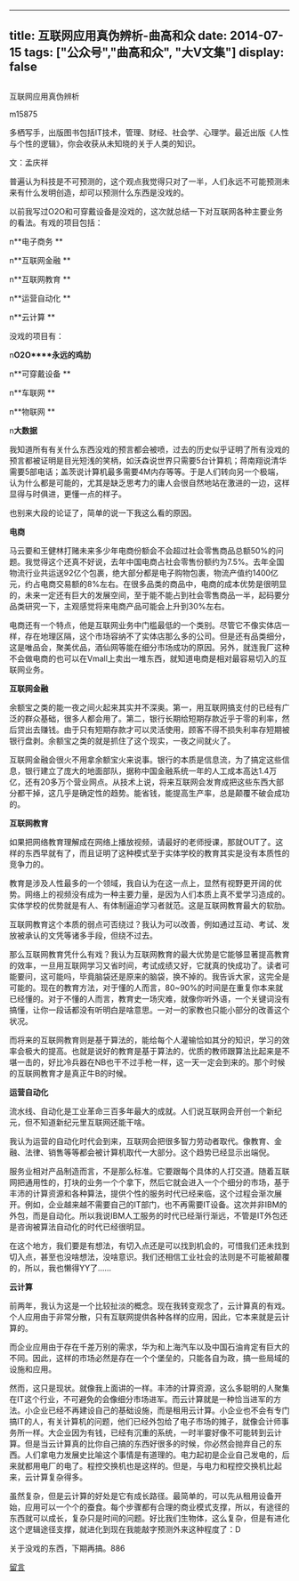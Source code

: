 
---
title:   互联网应用真伪辨析-曲高和众
date: 2014-07-15
tags: ["公众号","曲高和众", "大V文集"]
display: false
---


## 



互联网应用真伪辨析




m15875




多栖写手，出版图书包括IT技术，管理、财经、社会学、心理学。最近出版《人性与个性的逻辑》，你会收获从未知晓的关于人类的知识。


 

文：孟庆祥

 

普遍认为科技是不可预测的，这个观点我觉得只对了一半，人们永远不可能预测未来有什么发明创造，却可以预测什么东西是没戏的。

 

以前我写过O2O和可穿戴设备是没戏的，这次就总结一下对互联网各种主要业务的看法。有戏的项目包括：

 

n**电子商务 **

n**互联网金融 **

n**互联网教育 **

n**运营自动化 **

n**云计算 **

 

没戏的项目有：

 

n**O2O****永远的鸡肋**

n**可穿戴设备 **

n**车联网 **

n**物联网 **

n**大数据**

 

我知道所有有关什么东西没戏的预言都会被喷，过去的历史似乎证明了所有没戏的预言都被证明是目光短浅的笑柄，如沃森说世界只需要5台计算机；蒋南翔说清华需要5部电话；盖茨说计算机最多需要4M内存等等。于是人们转向另一个极端，认为什么都是可能的，尤其是缺乏思考力的庸人会很自然地站在激进的一边，这样显得与时俱进，更懂一点的样子。

 

也别来大段的论证了，简单的说一下我这么看的原因。

 

**电商**

马云要和王健林打赌未来多少年电商份额会不会超过社会零售商品总额50%的问题。我觉得这个还真不好说，去年中国电商占社会零售份额约为7.5%。去年全国物流行业共运送92亿个包裹，绝大部分都是电子购物包裹，物流产值约1400亿元，约占电商交易额的8%左右。在很多品类的商品中，电商的成本优势是很明显的，未来一定还有巨大的发展空间，至于能不能占到社会零售商品一半，起码要分品类研究一下，主观感觉将来电商产品可能会上升到30%左右。

 

电商还有一个特点，他是互联网业务中门槛最低的一个类别。尽管它不像实体店一样，存在地理区隔，这个市场容纳不了实体店那么多的公司。但是还有品类细分，这是唯品会，聚美优品，酒仙网等能在细分市场成功的原因。另外，就连我厂这种不会做电商的也可以在Vmall上卖出一堆东西，就知道电商是相对最容易切入的互联网业务。

 

**互联网金融**

余额宝之类的能一夜之间火起来其实并不深奥。第一，用互联网搞支付的已经有广泛的群众基础，很多人都会用了。第二，银行长期给短期存款近乎于零的利率，然后贷出去赚钱。由于只有短期存款才可以灵活使用，顾客不得不损失利率存短期被银行盘剥。余额宝之类的就是抓住了这个现实，一夜之间就火了。

 

互联网金融会很火不用拿余额宝火来说事。银行的本质是信息流，为了搞定这些信息，银行建立了庞大的地面部队，据称中国金融系统一年的人工成本高达1.4万亿，还有20多万个营业网点。从技术上说，将来互联网会发育成把这些东西大部分都干掉，这几乎是确定性的趋势。能省钱，能提高生产率，总是颠覆不破会成功的。

 

**互联网教育**

如果把网络教育理解成在网络上播放视频，请最好的老师授课，那就OUT了。这样的东西早就有了，而且证明了这种模式至于实体学校的教育其实是没有本质性的竞争力的。

 

教育是涉及人性最多的一个领域，我自认为在这一点上，显然有视野更开阔的优势。网络上的视频没有成为一种主要力量，是因为人们本质上真不爱学习造成的。实体学校的优势就是有人、有体制逼迫学习者就范。这是互联网教育最大的软肋。

 

互联网教育这个本质的弱点可否绕过？我认为可以改善，例如通过互动、考试、发放被承认的文凭等诸多手段，但绕不过去。

 

那么互联网教育凭什么有戏？我认为互联网教育的最大优势是它能够显著提高教育的效率，一旦用互联网学习又省时间，考试成绩又好，它就真的快成功了。读者可能要问，这可能吗，毕竟脑袋还是原来的脑袋，换不掉的。我告诉大家，这完全是可能的。现在的教育方法，对于懂的人而言，80~90%的时间是在重复你本来就已经懂的。对于不懂的人而言，教育史一场灾难，就像你听外语，一个关键词没有搞懂，让你一段话都没有听明白是啥意思。一对一的家教也只能小部分的改善这个状况。

 

而将来的互联网教育则是基于算法的，能给每个人灌输恰如其分的知识，学习的效率会极大的提高。也就是说好的教育是基于算法的，优质的教师跟算法比起来是不堪一击的，好比冷兵器在NB也干不过手枪一样，这一天一定会到来的。那个时候的互联网教育才是真正牛B的时候。

 

**运营自动化**

流水线、自动化是工业革命三百多年最大的成就。人们说互联网会开创一个新纪元，但不知道新纪元里互联网还能干啥。

 

我认为运营的自动化时代会到来，互联网会把很多智力劳动者取代。像教育、金融、法律、销售等等都会被计算机取代一大部分。这个趋势已经显示出端倪。

 

服务业相对产品制造而言，不是那么标准。它要跟每个具体的人打交道。随着互联网把通用性的，打块的业务一个个拿下，然后它就会进入一个个细分的市场，基于丰沛的计算资源和各种算法，提供个性的服务时代已经来临，这个过程会渐次展开。例如，企业越来越不需要自己的IT部门，也不再需要IT设备。这次并非IBM的外包，而是自动化。所以我说IBM人工服务的时代已经渐行渐远，不管是IT外包还是咨询被算法自动化的时代已经很明显。

 

在这个地方，我们要是有想法，有切入点还是可以找到机会的，可惜我们还未找到切入点，甚至也没啥想法，没啥意识。我们还相信工业社会的法则是不可能被颠覆的，所以，我也懒得YY了……

 

**云计算**

前两年，我认为这是一个比较扯淡的概念。现在我转变观念了，云计算真的有戏。个人应用由于非常分散，只有互联网提供各种各样的应用，因此，它本来就是云计算的。

 

而企业应用由于存在千差万别的需求，华为和上海汽车以及中国石油肯定有巨大的不同。因此，这样的市场必然是存在一个个堡垒的，只能各自为政，搞一些局域的设施和应用。

 

然而，这只是现状。就像我上面讲的一样。丰沛的计算资源，这么多聪明的人聚集在IT这个行业，不可避免的会像细分市场进军。而云计算就是一种恰当进军的方法。小企业已经不再建设自己的基础设施，而是租用云计算。小企业也不会有专门搞IT的人，有关计算机的问题，他们已经外包给了电子市场的摊子，就像会计师事务所一样。大企业因为有钱，已经有沉重的系统，一时半霎好像不可能转到云计算。但是当云计算真的比你自己搞的东西好很多的时候，你必然会抛弃自己的东西。人们拿电力发展史比喻这个事情是有道理的。电力起初是企业自己发电的，后来就都用电厂的电了。程控交换机也是这样的。但是，与电力和程控交换机比起来，云计算复杂得多。

 

虽然复杂，但是云计算的好处是它有成长路径。最简单的，可以先从租用设备开始，应用可以一个个的蚕食。每个步骤都有合理的商业模式支撑，所以，有途径的东西就可以成长，复杂只是时间的问题。好比我们生物体，这么复杂，但是有进化这个逻辑途径支撑，就进化到现在我能敲字预测外来这种程度了：D

 

关于没戏的东西，下期再搞。886

 

 

 

 

 

 











[留言](javascript:;)



